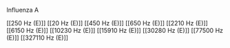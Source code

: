 Influenza A

[[250 Hz (E)]]
[[20 Hz (E)]]
[[450 Hz (E)]]
[[650 Hz (E)]]
[[2210 Hz (E)]]
[[6150 Hz (E)]]
[[10230 Hz (E)]]
[[15910 Hz (E)]]
[[30280 Hz (E)]]
[[77500 Hz (E)]]
[[327110 Hz (E)]]